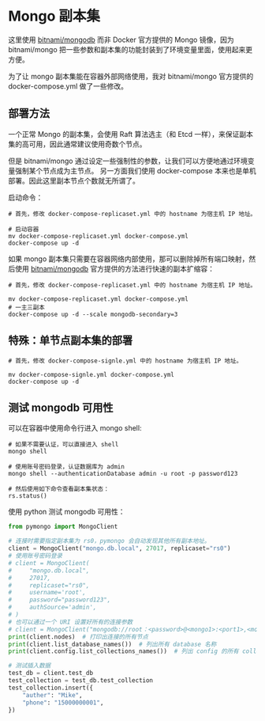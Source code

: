 # Mongo 副本集

这里使用 [bitnami/mongodb](https://github.com/bitnami/bitnami-docker-mongodb) 而非 Docker 官方提供的 Mongo 镜像，因为 bitnami/mongo 把一些参数和副本集的功能封装到了环境变量里面，使用起来更方便。

为了让 mongo 副本集能在容器外部网络使用，我对 bitnami/mongo 官方提供的 docker-compose.yml 做了一些修改。

## 部署方法

一个正常 Mongo 的副本集，会使用 Raft 算法选主（和 Etcd 一样），来保证副本集的高可用，因此通常建议使用奇数个节点。

但是 bitnami/mongo 通过设定一些强制性的参数，让我们可以方便地通过环境变量强制某个节点成为主节点。
另一方面我们使用 docker-compose 本来也是单机部署。因此这里副本节点个数就无所谓了。

启动命令：

```shell
# 首先，修改 docker-compose-replicaset.yml 中的 hostname 为宿主机 IP 地址。

# 启动容器
mv docker-compose-replicaset.yml docker-compose.yml
docker-compose up -d
```

如果 mongo 副本集只需要在容器网络内部使用，那可以删除掉所有端口映射，然后使用 [bitnami/mongodb](https://github.com/bitnami/bitnami-docker-mongodb) 官方提供的方法进行快速的副本扩缩容：

```
# 首先，修改 docker-compose-replicaset.yml 中的 hostname 为宿主机 IP 地址。

mv docker-compose-replicaset.yml docker-compose.yml
# 一主三副本
docker-compose up -d --scale mongodb-secondary=3
```

## 特殊：单节点副本集的部署

```shell
# 首先，修改 docker-compose-signle.yml 中的 hostname 为宿主机 IP 地址。

mv docker-compose-signle.yml docker-compose.yml
docker-compose up -d
```


## 测试 mongodb 可用性

可以在容器中使用命令行进入 mongo shell:

```shell
# 如果不需要认证，可以直接进入 shell
mongo shell

# 使用账号密码登录，认证数据库为 admin
mongo shell --authenticationDatabase admin -u root -p password123

# 然后使用如下命令查看副本集状态：
rs.status()
```

使用 python 测试 mongodb 可用性：

```python
from pymongo import MongoClient

# 连接时需要指定副本集为 rs0，pymongo 会自动发现其他所有副本地址。
client = MongoClient("mongo.db.local", 27017, replicaset="rs0")
# 使用账号密码登录
# client = MongoClient(
#     "mongo.db.local",
#     27017, 
#     replicaset="rs0",
#     username='root',
#     password="password123", 
#     authSource='admin',
# )
# 也可以通过一个 URI 设置好所有的连接参数
# client = MongoClient("mongodb://root：<password>@<mongo1>:<port1>,<mongo2>:<port2>,<mongo3>:<port3>/admin?replicaSet=rs0")
print(client.nodes)  # 打印出连接的所有节点
print(client.list_database_names())  # 列出所有 database 名称
print(client.config.list_collections_names())  # 列出 config 的所有 collectioons 名称

# 测试插入数据
test_db = client.test_db
test_collection = test_db.test_collection
test_collection.insert({
    "auther": "Mike",
    "phone": "15000000001",
})
```

